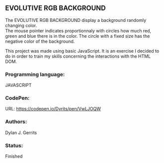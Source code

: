 ## EVOLUTIVE RGB BACKGROUND
The EVOLUTIVE RGB BACKGROUND display a background randomly changing color.  
The mouse pointer indicates proportionnaly with circles how much red, green and blue there is in the color. The circle with a fixed size has the negative color of the background.  

This project was made using basic JavaScript. It is an exercise I decided to do in order to train my skills concerning the interactions with the HTML DOM.

### Programming language:
JAVASCRIPT

### CodePen:
URL: https://codepen.io/Dyrits/pen/VwLJOQW

### Authors:  
Dylan J. Gerrits

### Status:  
Finished